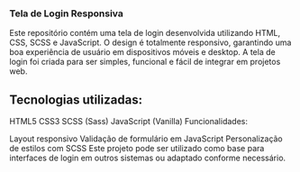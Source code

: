 <h3>Tela de Login Responsiva </h3>

Este repositório contém uma tela de login desenvolvida utilizando HTML, CSS, SCSS e JavaScript. O design é totalmente responsivo, garantindo uma boa experiência de usuário em dispositivos móveis e desktop. A tela de login foi criada para ser simples, funcional e fácil de integrar em projetos web.

<h2>Tecnologias utilizadas: </h2>

HTML5
CSS3
SCSS (Sass)
JavaScript (Vanilla)
Funcionalidades:

Layout responsivo
Validação de formulário em JavaScript
Personalização de estilos com SCSS
Este projeto pode ser utilizado como base para interfaces de login em outros sistemas ou adaptado conforme necessário.
